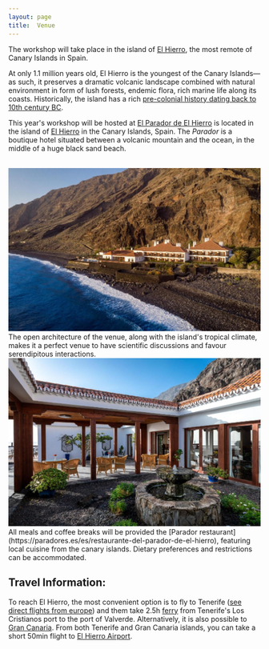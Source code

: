 ```yaml
---
layout: page
title:  Venue
---
```


The workshop will take place in the island of [El Hierro](https://maps.app.goo.gl/TBWtvi2AZKgZtsJE6), the most remote of Canary Islands in Spain.

At only 1.1 million years old, El Hierro is the youngest of the Canary Islands—as such, it preserves a dramatic volcanic landscape combined with natural environment in form of lush forests, endemic flora, rich marine life along its coasts. Historically, the island has a rich [pre-colonial history dating back to 10th century BC](https://en.wikipedia.org/wiki/Pre-colonial_history_of_the_Canary_Islands).

This year's workshop will be hosted at [El Parador de El Hierro](https://paradores.es/en/parador-de-el-hierro) is located in the island of [El Hierro](https://maps.app.goo.gl/TBWtvi2AZKgZtsJE6) in the Canary Islands, Spain. The *Parador* is a boutique hotel situated between a volcanic mountain and the ocean, in the middle of a huge black sand beach. 



<br>
<img src="/assets/images/venue/parador3.jpg" class="venue-image" alt="El Parador de El Hierro exterior view"/>


<br>
The open architecture of the venue, along with the island's tropical climate, makes it a perfect venue to have scientific discussions and favour serendipitous interactions.

<br>
<img src="/assets/images/venue/parador2.jpg" class="venue-image" alt="El Parador de El Hierro interior architecture"/>

<br>
All meals and coffee breaks will be provided the [Parador restaurant](https://paradores.es/es/restaurante-del-parador-de-el-hierro), featuring local cuisine from the canary islands. Dietary preferences and restrictions can be accommodated.



## Travel Information:

To reach El Hierro, the most convenient option is to fly to Tenerife ([see direct flights from europe](https://www.flightconnections.com/flights-to-tenerife-reina-sof%C3%ADa-tfs)) and them take 2.5h [ferry](https://www.ferryscanner.com/en/ferry-routes/ferry-tenerife-all-ports-valverde-el-hierro?tripType=oneWay) from 
Tenerife's Los Cristianos port to the port of Valverde. 
Alternatively, it is also possible to [Gran Canaria](https://www.flightconnections.com/flights-to-gran-canaria-las-palmas-lpa). From both Tenerife and Gran Canaria islands, you can take a short 50min flight to [El Hierro Airport](https://www.flightconnections.com/flights-to-valverde-vde).
